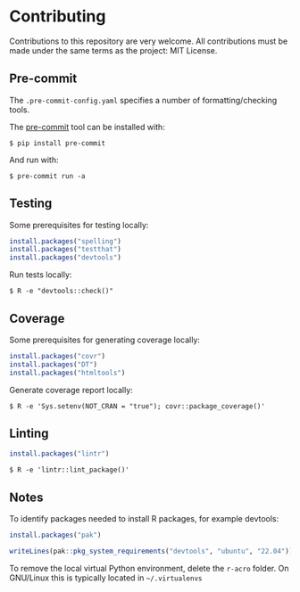 # Contributing

Contributions to this repository are very welcome. All contributions must be
made under the same terms as the project: MIT License.

## Pre-commit

The `.pre-commit-config.yaml` specifies a number of formatting/checking tools.

The [pre-commit](https://pre-commit.com) tool can be installed with:

```
$ pip install pre-commit
```

And run with:

```
$ pre-commit run -a
```

## Testing

Some prerequisites for testing locally:

```R
install.packages("spelling")
install.packages("testthat")
install.packages("devtools")
```

Run tests locally:

```
$ R -e "devtools::check()"
```

## Coverage

Some prerequisites for generating coverage locally:

```R
install.packages("covr")
install.packages("DT")
install.packages("htmltools")
```

Generate coverage report locally:

```
$ R -e 'Sys.setenv(NOT_CRAN = "true"); covr::package_coverage()'
```

## Linting

```R
install.packages("lintr")
```

```
$ R -e 'lintr::lint_package()'
```

## Notes

To identify packages needed to install R packages, for example devtools:

```R
install.packages("pak")

writeLines(pak::pkg_system_requirements("devtools", "ubuntu", "22.04"))
```

To remove the local virtual Python environment, delete the `r-acro` folder.
On GNU/Linux this is typically located in `~/.virtualenvs`
